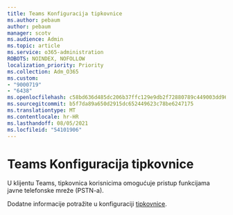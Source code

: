 ```yaml
---
title: Teams Konfiguracija tipkovnice
ms.author: pebaum
author: pebaum
manager: scotv
ms.audience: Admin
ms.topic: article
ms.service: o365-administration
ROBOTS: NOINDEX, NOFOLLOW
localization_priority: Priority
ms.collection: Adm_O365
ms.custom:
- "9000719"
- "6438"
ms.openlocfilehash: c58bd636d485dc206b37ffc129e9db2f72880789c449003dd96db562c7a47542
ms.sourcegitcommit: b5f7da89a650d2915dc652449623c78be6247175
ms.translationtype: MT
ms.contentlocale: hr-HR
ms.lasthandoff: 08/05/2021
ms.locfileid: "54101906"
---
```

# <a name="teams-dial-pad-configuration"></a>Teams Konfiguracija tipkovnice

U klijentu Teams, tipkovnica korisnicima omogućuje pristup funkcijama javne telefonske mreže (PSTN-a).  

Dodatne informacije potražite u konfiguraciji [tipkovnice](https://docs.microsoft.com/microsoftteams/dial-pad-configuration).
